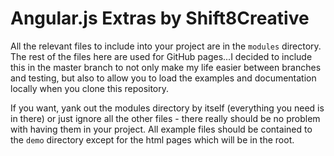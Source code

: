 Angular.js Extras by Shift8Creative
======

All the relevant files to include into your project are in the `modules` directory.
The rest of the files here are used for GitHub pages...I decided to include this in the master branch
to not only make my life easier between branches and testing, but also to allow you to load the examples
and documentation locally when you clone this repository.

If you want, yank out the modules directory by itself (everything you need is in there) or just ignore
all the other files - there really should be no problem with having them in your project. All example
files should be contained to the `demo` directory except for the html pages which will be in the root.